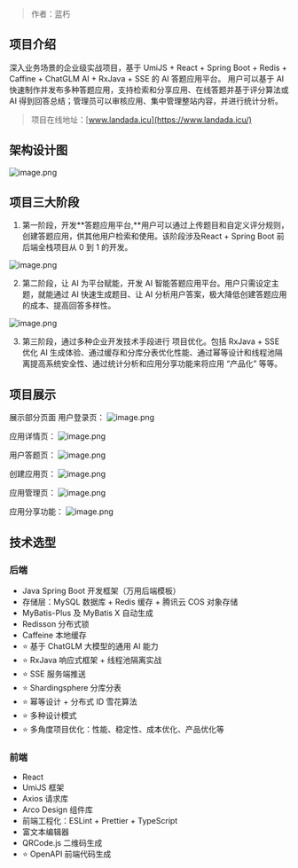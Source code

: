 > 作者：蓝朽

## 项目介绍
深入业务场景的企业级实战项目，基于 UmiJS + React + Spring Boot + Redis + Caffine + ChatGLM AI + RxJava + SSE 的 AI 答题应用平台。
用户可以基于 AI 快速制作并发布多种答题应用，支持检索和分享应用、在线答题并基于评分算法或 AI 得到回答总结；管理员可以审核应用、集中管理整站内容，并进行统计分析。

> 项目在线地址：[www.landada.icu](https://www.landada.icu/)

## 架构设计图
![image.png](https://cdn.nlark.com/yuque/0/2024/png/35349136/1723097267066-5a2abece-c212-4606-a008-bd3e3461b493.png#averageHue=%23f4e9dc&clientId=u38ded80c-8acd-4&from=paste&height=738&id=u0e5251c3&originHeight=923&originWidth=969&originalType=binary&ratio=1.25&rotation=0&showTitle=false&size=150230&status=done&style=none&taskId=u70f892fb-3ff6-4c16-a59c-6a601447435&title=&width=775.2)
## 项目三大阶段

1. 第一阶段，开发**答题应用平台,**用户可以通过上传题目和自定义评分规则，创建答题应用，供其他用户检索和使用。该阶段涉及React + Spring Boot 前后端全栈项目从 0 到 1 的开发。

![image.png](https://cdn.nlark.com/yuque/0/2024/png/35349136/1723095339909-427fc735-7779-45b4-9167-e6d19143f0e9.png#averageHue=%23f5f0ee&clientId=u38ded80c-8acd-4&from=paste&height=862&id=u50a9eb4f&originHeight=1077&originWidth=1798&originalType=binary&ratio=1.25&rotation=0&showTitle=false&size=839304&status=done&style=none&taskId=u6405da0a-1dc8-4351-9460-02abc433b9c&title=&width=1438.4)

2. 第二阶段，让 AI 为平台赋能，开发 AI 智能答题应用平台。用户只需设定主题，就能通过 AI 快速生成题目、让 AI 分析用户答案，极大降低创建答题应用的成本、提高回答多样性。

![image.png](https://cdn.nlark.com/yuque/0/2024/png/35349136/1723095970141-7f86296c-4de0-4bb9-9222-5045be772fd1.png#averageHue=%23fefdfd&clientId=u38ded80c-8acd-4&from=paste&height=841&id=u1134040a&originHeight=1051&originWidth=1798&originalType=binary&ratio=1.25&rotation=0&showTitle=false&size=263185&status=done&style=none&taskId=u494028c5-71d1-4c3c-b1f4-2c01515252b&title=&width=1438.4)

3. 第三阶段，通过多种企业开发技术手段进行 项目优化。包括 RxJava + SSE 优化 AI 生成体验、通过缓存和分库分表优化性能、通过幂等设计和线程池隔离提高系统安全性、通过统计分析和应用分享功能来将应用 “产品化” 等等。

## 项目展示
展示部分页面
用户登录页：
![image.png](https://cdn.nlark.com/yuque/0/2024/png/35349136/1723096096126-1406cc28-ba79-43aa-bf9b-1b12d991d5fe.png#averageHue=%23a4d4ac&clientId=u38ded80c-8acd-4&from=paste&height=885&id=u3da6eefb&originHeight=1106&originWidth=1858&originalType=binary&ratio=1.25&rotation=0&showTitle=false&size=1349472&status=done&style=none&taskId=u80c95ec7-305f-445f-a823-e38c6cd7ad6&title=&width=1486.4)

应用详情页：
![image.png](https://cdn.nlark.com/yuque/0/2024/png/35349136/1723096155175-331688a9-e596-498e-9363-de03cf8e188b.png#averageHue=%23faf6f5&clientId=u38ded80c-8acd-4&from=paste&height=546&id=u22edaf66&originHeight=683&originWidth=1847&originalType=binary&ratio=1.25&rotation=0&showTitle=false&size=350540&status=done&style=none&taskId=u12f3d324-cadd-4d50-82ed-366819945c3&title=&width=1477.6)

用户答题页：
![image.png](https://cdn.nlark.com/yuque/0/2024/png/35349136/1723096173227-866b4335-889c-44a8-a540-c858a7f0e244.png#averageHue=%23fefefd&clientId=u38ded80c-8acd-4&from=paste&height=439&id=ud40be6c5&originHeight=549&originWidth=1858&originalType=binary&ratio=1.25&rotation=0&showTitle=false&size=58835&status=done&style=none&taskId=u33991277-3f04-4bc3-98fb-6a2ef5c16df&title=&width=1486.4)

创建应用页：
![image.png](https://cdn.nlark.com/yuque/0/2024/png/35349136/1723096197736-97123967-a72d-4237-8694-e4a0d2ae804e.png#averageHue=%23fefefd&clientId=u38ded80c-8acd-4&from=paste&height=535&id=u5e27ef31&originHeight=669&originWidth=1857&originalType=binary&ratio=1.25&rotation=0&showTitle=false&size=68576&status=done&style=none&taskId=uf3a60ee2-9854-49a5-9258-bb240002c9a&title=&width=1485.6)

应用管理页：
![image.png](https://cdn.nlark.com/yuque/0/2024/png/35349136/1723096269674-7a12037b-3f69-44bf-a828-4503974db47f.png#averageHue=%23d3eac6&clientId=u38ded80c-8acd-4&from=paste&height=754&id=u972db629&originHeight=943&originWidth=1827&originalType=binary&ratio=1.25&rotation=0&showTitle=false&size=275866&status=done&style=none&taskId=ued09a028-7e3d-4b69-9cd1-39628cc463d&title=&width=1461.6)

应用分享功能：
![image.png](https://cdn.nlark.com/yuque/0/2024/png/35349136/1723096319204-1f1b1e37-80e8-46d2-9f96-2ea212531de2.png#averageHue=%23535c5f&clientId=u38ded80c-8acd-4&from=paste&height=565&id=u770388ff&originHeight=706&originWidth=1317&originalType=binary&ratio=1.25&rotation=0&showTitle=false&size=419371&status=done&style=none&taskId=u99569719-ff0b-478c-9b56-64568f533ad&title=&width=1053.6)

## 技术选型
### 后端

- Java Spring Boot 开发框架（万用后端模板）
- 存储层：MySQL 数据库 + Redis 缓存 + 腾讯云 COS 对象存储
- MyBatis-Plus 及 MyBatis X 自动生成
- Redisson 分布式锁
- Caffeine 本地缓存
- ⭐️ 基于 ChatGLM 大模型的通用 AI 能力
- ⭐️ RxJava 响应式框架 + 线程池隔离实战
- ⭐️ SSE 服务端推送
- ⭐️ Shardingsphere 分库分表
- ⭐️ 幂等设计 + 分布式 ID 雪花算法
- ⭐️ 多种设计模式
- ⭐️ 多角度项目优化：性能、稳定性、成本优化、产品优化等

### 前端

- React 
- UmiJS 框架
- Axios 请求库
- Arco Design 组件库
- 前端工程化：ESLint + Prettier + TypeScript
- 富文本编辑器
- QRCode.js 二维码生成
- ⭐️ OpenAPI 前端代码生成


